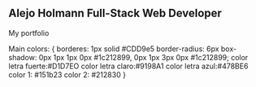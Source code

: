 ## Alejo Holmann Full-Stack Web Developer

My portfolio

Main colors: {
borderes: 1px solid #CDD9e5
border-radius: 6px
box-shadow: 0px 1px 1px 0px #1c212899, 0px 1px 3px 0px #1c212899;
color letra fuerte:#D1D7EO
color letra claro:#9198A1
color letra azul:#478BE6
color 1: #151b23
color 2: #212830
}
